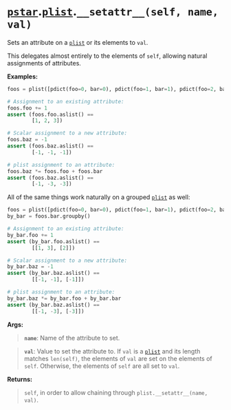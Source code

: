 # [`pstar`](/docs/pstar.md).[`plist`](/docs/pstar_plist.md).`__setattr__(self, name, val)`

Sets an attribute on a [`plist`](/docs/pstar_plist.md) or its elements to `val`.

This delegates almost entirely to the elements of `self`, allowing natural
assignments of attributes.

**Examples:**
```python
foos = plist([pdict(foo=0, bar=0), pdict(foo=1, bar=1), pdict(foo=2, bar=0)])

# Assignment to an existing attribute:
foos.foo += 1
assert (foos.foo.aslist() ==
        [1, 2, 3])

# Scalar assignment to a new attribute:
foos.baz = -1
assert (foos.baz.aslist() ==
        [-1, -1, -1])

# plist assignment to an attribute:
foos.baz *= foos.foo + foos.bar
assert (foos.baz.aslist() ==
        [-1, -3, -3])
```

All of the same things work naturally on a grouped [`plist`](/docs/pstar_plist.md) as well:
```python
foos = plist([pdict(foo=0, bar=0), pdict(foo=1, bar=1), pdict(foo=2, bar=0)])
by_bar = foos.bar.groupby()

# Assignment to an existing attribute:
by_bar.foo += 1
assert (by_bar.foo.aslist() ==
        [[1, 3], [2]])

# Scalar assignment to a new attribute:
by_bar.baz = -1
assert (by_bar.baz.aslist() ==
        [[-1, -1], [-1]])

# plist assignment to an attribute:
by_bar.baz *= by_bar.foo + by_bar.bar
assert (by_bar.baz.aslist() ==
        [[-1, -3], [-3]])
```

**Args:**

>    **`name`**: Name of the attribute to set.

>    **`val`**: Value to set the attribute to. If `val` is a [`plist`](/docs/pstar_plist.md) and its length
>         matches `len(self)`, the elements of `val` are set on the elements of
>         `self`. Otherwise, the elements of `self` are all set to `val`.

**Returns:**

>    `self`, in order to allow chaining through `plist.__setattr__(name, val)`.



